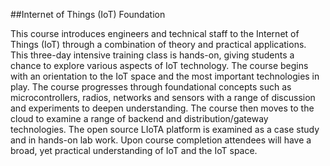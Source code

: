 ##Internet of Things (IoT) Foundation

This course introduces engineers and technical staff to the Internet of Things (IoT) through a combination of theory and practical applications. This three-day intensive training class is hands-on, giving students a chance to explore various aspects of IoT technology. The course begins with an orientation to the IoT space and the most important technologies in play. The course progresses through foundational concepts such as microcontrollers, radios, networks and sensors with a range of discussion and experiments to deepen understanding. The course then moves to the cloud to examine a range of backend and distribution/gateway technologies. The open source LIoTA platform is examined as a case study and in hands-on lab work. Upon course completion attendees will have a broad, yet practical understanding of IoT and the IoT space.
